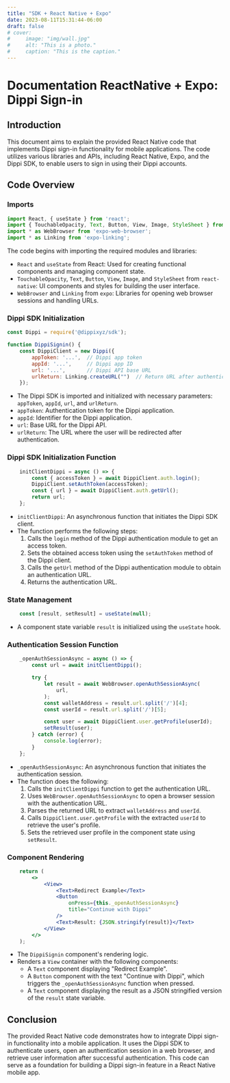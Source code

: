 ```yaml
---
title: "SDK + React Native + Expo"
date: 2023-08-11T15:31:44-06:00
draft: false
# cover: 
#     image: "img/wall.jpg"
#     alt: "This is a photo."
#     caption: "This is the caption."
---
```


# Documentation ReactNative + Expo: Dippi Sign-in

<!-- # Technical Document: Understanding the React Native Code for Dippi Sign-i -->

## Introduction

This document aims to explain the provided React Native code that implements Dippi sign-in functionality for mobile applications. The code utilizes various libraries and APIs, including React Native, Expo, and the Dippi SDK, to enable users to sign in using their Dippi accounts.

## Code Overview

### Imports

```jsx
import React, { useState } from 'react';
import { TouchableOpacity, Text, Button, View, Image, StyleSheet } from 'react-native';
import * as WebBrowser from 'expo-web-browser';
import * as Linking from 'expo-linking';

```

The code begins with importing the required modules and libraries:

- `React` and `useState` from React: Used for creating functional components and managing component state.
- `TouchableOpacity`, `Text`, `Button`, `View`, `Image`, and `StyleSheet` from `react-native`: UI components and styles for building the user interface.
- `WebBrowser` and `Linking` from `expo`: Libraries for opening web browser sessions and handling URLs.

### Dippi SDK Initialization

```jsx
const Dippi = require('@dippixyz/sdk');

function DippiSignin() {
    const DippiClient = new Dippi({
        appToken: '...',  // Dippi app token
        appId: '...',     // Dippi app ID
        url: '...',       // Dippi API base URL
        urlReturn: Linking.createURL("")  // Return URL after authentication
    });

```

- The Dippi SDK is imported and initialized with necessary parameters: `appToken`, `appId`, `url`, and `urlReturn`.
- `appToken`: Authentication token for the Dippi application.
- `appId`: Identifier for the Dippi application.
- `url`: Base URL for the Dippi API.
- `urlReturn`: The URL where the user will be redirected after authentication.

### Dippi SDK Initialization Function

```jsx
    initClientDippi = async () => {
        const { accessToken } = await DippiClient.auth.login();
        DippiClient.setAuthToken(accessToken);
        const { url } = await DippiClient.auth.getUrl();
        return url;
    };

```

- `initClientDippi`: An asynchronous function that initiates the Dippi SDK client.
- The function performs the following steps:
    1. Calls the `login` method of the Dippi authentication module to get an access token.
    2. Sets the obtained access token using the `setAuthToken` method of the Dippi client.
    3. Calls the `getUrl` method of the Dippi authentication module to obtain an authentication URL.
    4. Returns the authentication URL.

### State Management

```jsx
    const [result, setResult] = useState(null);

```

- A component state variable `result` is initialized using the `useState` hook.

### Authentication Session Function

```jsx
    _openAuthSessionAsync = async () => {
        const url = await initClientDippi();

        try {
            let result = await WebBrowser.openAuthSessionAsync(
                url,
            );
            const walletAddress = result.url.split('/')[4];
            const userId = result.url.split('/')[5];

            const user = await DippiClient.user.getProfile(userId);
            setResult(user);
        } catch (error) {
            console.log(error);
        }
    };

```

- `_openAuthSessionAsync`: An asynchronous function that initiates the authentication session.
- The function does the following:
    1. Calls the `initClientDippi` function to get the authentication URL.
    2. Uses `WebBrowser.openAuthSessionAsync` to open a browser session with the authentication URL.
    3. Parses the returned URL to extract `walletAddress` and `userId`.
    4. Calls `DippiClient.user.getProfile` with the extracted `userId` to retrieve the user's profile.
    5. Sets the retrieved user profile in the component state using `setResult`.

### Component Rendering

```jsx
    return (
        <>
            <View>
                <Text>Redirect Example</Text>
                <Button
                    onPress={this._openAuthSessionAsync}
                    title="Continue with Dippi"
                />
                <Text>Result: {JSON.stringify(result)}</Text>
            </View>
        </>
    );

```

- The `DippiSignin` component's rendering logic.
- Renders a `View` container with the following components:
    - A `Text` component displaying "Redirect Example".
    - A `Button` component with the text "Continue with Dippi", which triggers the `_openAuthSessionAsync` function when pressed.
    - A `Text` component displaying the result as a JSON stringified version of the `result` state variable.

## Conclusion

The provided React Native code demonstrates how to integrate Dippi sign-in functionality into a mobile application. It uses the Dippi SDK to authenticate users, open an authentication session in a web browser, and retrieve user information after successful authentication. This code can serve as a foundation for building a Dippi sign-in feature in a React Native mobile app.